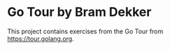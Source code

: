 # Go Tour by Bram Dekker
This project contains exercises from the Go Tour from https://tour.golang.org. 
